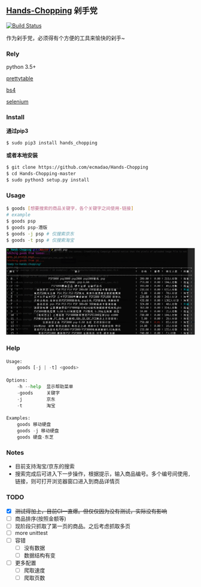## [Hands-Chopping](https://pypi.python.org/pypi/hands_chopping) 剁手党

[![Build Status](https://travis-ci.org/ecmadao/Hands-Chopping.svg?branch=master)](https://travis-ci.org/ecmadao/Hands-Chopping)

作为剁手党，必须得有个方便的工具来愉快的剁手~

### Rely

python 3.5+

[prettytable](https://pypi.python.org/pypi/PrettyTable)

[bs4](https://pypi.python.org/pypi/beautifulsoup4)

[selenium](www.seleniumhq.org/)

### Install

**通过pip3**

```bash
$ sudo pip3 install hands_chopping
```

**或者本地安装**

```bash
$ git clone https://github.com/ecmadao/Hands-Chopping
$ cd Hands-Chopping-master
$ sudo python3 setup.py install
```

### Usage

```bash
$ goods [想要搜索的商品关键字，各个关键字之间使用-链接]
# example
$ goods psp
$ goods psp-港版
$ goods -j psp # 仅搜索京东
$ goods -t psp # 仅搜索淘宝
```

![search psp](./example.png)

### Help

```python
Usage:
    goods [-j | -t] <goods>

Options:
    -h --help  显示帮助菜单
    -goods     关键字
    -j         京东
    -t         淘宝

Examples:
    goods 移动硬盘
    goods -j 移动硬盘
    goods 硬盘-东芝
```

### Notes

- 目前支持淘宝/京东的搜索
- 搜索完成后可进入下一步操作，根据提示，输入商品编号。多个编号间使用`,`链接，则可打开浏览器窗口进入到商品详情页

### TODO

- [x] ~~测试得加上，目前CI一直爆。但仅仅因为没有测试，实际没有影响~~
- [ ] 商品排序(按照金额等)
- [ ] 现阶段只抓取了第一页的商品。之后考虑抓取多页
- [ ] more unittest
- [ ] 容错
  - [ ] 没有数据
  - [ ] 数据结构有变
- [ ] 更多配置
  - [ ] 爬取速度
  - [ ] 爬取页数
